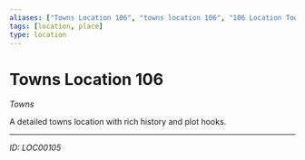 ```yaml
---
aliases: ["Towns Location 106", "towns location 106", "106 Location Towns"]
tags: [location, place]
type: location
---
```


# Towns Location 106

*Towns*

A detailed towns location with rich history and plot hooks.

---
*ID: LOC00105*